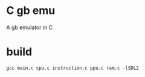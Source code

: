 # C gb emu

A gb emulator in C

# build

```
gcc main.c cpu.c instruction.c ppu.c ram.c -lSDL2
```

